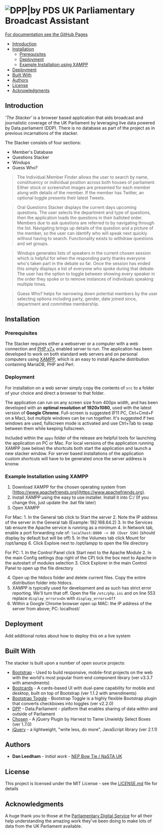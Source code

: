 # ![DPP|by PDS](https://cldup.com/YbN6rT2IVF.png) UK Parliamentary Broadcast Assistant

[For documentation see the GitHub Pages](https://danleedham.github.io/UK-Parliamentary-Stacker/)

* [Introduction](#introduction)
* [Installation](#installation)
   + [Prerequisites](#prerequisites)
   + [Deployment](#deployment)
   + [Example Installation using XAMPP](#example-installation-using-xampp)
* [Deployment](#deployment-1)
* [Built With](#built-with)
* [Authors](#authors)
* [License](#license)
* [Acknowledgments](#acknowledgments)

## Introduction
_'The Stacker'_ is a browser based application that aids broadcast and journalistic coverage of the UK Parliament by leveraging live data powered by Data.parliament (DDP). There is no database as part of the project as in previous incarnations of the stacker. 

The Stacker consists of four sections:
  - Member's Database
  - Questions Stacker
  - Windups
  - Guess Who?

> The Individual Member Finder allows the user to search by name, constituency or individual position across both houses of parliament. Either stock or screenshot images are presented for each member along with details of the member. If the member has Twitter, an optional toggle presents their latest Tweets.

> Oral Questions Stacker displays the current days upcoming questions. The user selects the department and type of questions, then the application loads the questions in their balloted order. Members due to ask questions are referred to by navigating through the list.  Navigating brings up details of the question and a picture of the member, so the user can identify who will speak next quickly without having to search. Functionality exists to withdraw questions and set groups.

> Windups generates lists of speakers in the current chosen session which is helpful for when the responding party thanks everyone who's taken part in the debate so far. Once the session has ended this simply displays a list of everyone who spoke during that debate. The user has the option to toggle between showing every speaker in the order they spoke or to remove instances of individuals speaking multiple times. 

> Guess Who? helps for narrowing down potential members by the user selecting options including party, gender, date joined since, department and committee membership. 

## Installation
### Prerequisites
The Stacker requires either a webserver or a computer with a web connection and [PHP v7+](http://www.php.net) enabled server to run. The application has been developed to work on both standard web servers and on personal computers using [XAMPP](https://www.apachefriends.org/index.html), which is an easy to install Apache distribution containing MariaDB, PHP and Perl. 

### Deployment
For installation on a web server simply copy the contents of `src` to a folder of your choice and direct a browser to that folder. 

The application can run on any screen size from 400px width, and has been developed with an __optimal resolution of 1920x1080__, used with the latest version of __Google Chrome__. Full-screen is suggested (F11 PC, Ctrl+Cmd+F on a Mac), but multiple windows can be run together. It's suggested if two windows are used, fullscreen mode is activated and use Ctrl+Tab to swap between them while keeping fullscreen.

Included within the `apps` folder of the release are helpful tools for launching the application on PC or Mac. For local versions of the application running XAMPP (see below) the shortcuts both start the application and launch a new stacker window. For server based installations of the application custom shortcuts will have to be generated once the server address is knonw.

### Example Installation using XAMPP
1. Download XAMPP for the chosen operating system from [https://www.apachefriends.org](https://www.apachefriends.org). 
2. Install XAMPP using the easy to use installer. Install it into C:/ (If you change this, just update the .bat file later)
3. Open XAMPP

For Mac: 
	1. In the General tab click to Start the server
	2. Note the IP address of the server in the General tab (Example: 192.168.64.2)
	3. In the Services tab ensure the Apache service is running as a minimum
	4. In Network tab, enable a port forwarding rule of: `localhost:8080 -> 80 (Over SSH)` (should display by default but will be off)
	5. In the Volumes tab click Mount for /opt/lampp
	6. Click Explore next to /opt/lampp to open the file directory
	
For PC:	
	1. In the Control Panel click Start next to the Apache Module
	2. In the main Config settings (top right of the CP) tick the box next to Apache in the autostart of modules selection
	3. Click Explorer in the main Control Panel to open up the file directory
	
4. Open up the htdocs folder and delete current files. Copy the entire distribution folder into htdocs.
5. XAMPP is typically used for development and as such has strict error reporting. We'll turn that off. Open the file `/etc/php.ini` and on line 553 replace `display_errors=On` with `display_errors=Off`
6. Within a Google Chrome browser open up MAC: the IP address of the server from above; PC: localhost/

## Deployment
Add additional notes about how to deploy this on a live system
## Built With
The stacker is built upon a number of open source projects:
- [Bootstrap] - Used to build responsive, mobile-first projects on the web with the world's most popular front-end component library (ver  v3.3.7 with amendments)
- [Bootcards] - A cards-based UI with dual-pane capability for mobile and desktop, built on top of Bootstrap (ver 1.1.2 with amendments)
- [Bootstrap Toggle] - Bootstrap Toggle is a highly flexible Bootstrap plugin that converts checkboxes into toggles (ver v2.2.0)
- [DPP] - Data.Parliament - platform that enables sharing of data within and outside of Parliament
- [Chosen] - A jQuery Plugin by Harvest to Tame Unwieldy Select Boxes (ver 1.7.0)
- [jQuery] - a lightweight, "write less, do more", JavaScript library (ver 2.1.1)

## Authors
* **Dan Leedham** - *Initial work* - [NEP Bow Tie / NaSTA UK](https://github.com/danleedham)

## License
This project is licensed under the MIT License - see the [LICENSE.md](docs/LICENSE.md) file for details

## Acknowledgments
A huge thank you to those at the [Parliamentary Digital Service](https://github.com/ukparliament) for all their help understanding the amazing work they've been doing to make lots of data from the UK Parliament available. 

[//]: # (These are reference links used in the body of this note and get stripped out when the markdown processor does its job. There is no need to format nicely because it shouldn't be seen.)

   [Bootstrap]: <http://getbootstrap.com/>
   [Bootcards]: <http://bootcards.org/site/about.html>
   [Bootstrap Toggle]: <http://www.bootstraptoggle.com/>
   [DPP]: <http://www.data.parliament.uk/>
   [Chosen]: <https://harvesthq.github.io/chosen/>
   [jQuery]: <http://jquery.com>
   [XAMPP]: <https://www.apachefriends.org/index.html>      
